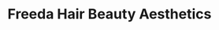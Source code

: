 ---
title: "Freeda Hair Beauty Aesthetics"
url: /ilford/freeda-hair-beauty-aesthetics/
shop: beauty
---